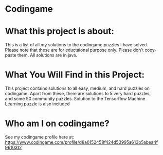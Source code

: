 # Codingame

# What this project is about:
This is a list of all my solutions to the codingame puzzles I have solved. Please note that these are for eductaional purpose only. Please don't copy-paste them. All solutions are in java.

# What You Will Find in this Project:
This project contains solutions to all easy, medium, and hard puzzles on codingame. Apart from these, there are solutions to 5 very hard puzzles, and some 50 community puzzles. Solution to the Tensorflow Machine Learning puzzle is also included

# Who am I on codingame?
See my codingame profile here at: https://www.codingame.com/profile/d8a0152458f424d53995a613b5abea4f9610312
